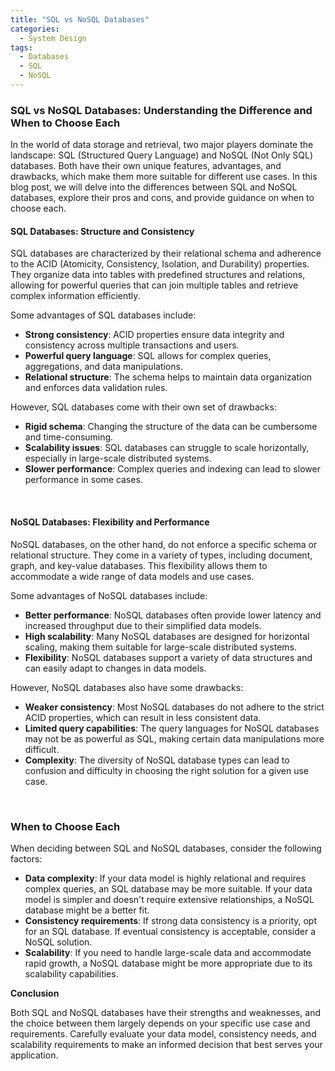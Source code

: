 ```yaml
---
title: "SQL vs NoSQL Databases"
categories:
  - System Design
tags:
  - Databases
  - SQL
  - NoSQL
---
```


### SQL vs NoSQL Databases: Understanding the Difference and When to Choose Each

In the world of data storage and retrieval, two major players dominate the landscape: SQL (Structured Query Language)
and NoSQL (Not Only SQL) databases. Both have their own unique features, advantages, and drawbacks, which make them more
suitable for different use cases. In this blog post, we will delve into the differences between SQL and NoSQL databases,
explore their pros and cons, and provide guidance on when to choose each.

#### SQL Databases: Structure and Consistency

SQL databases are characterized by their relational schema and adherence to the ACID (Atomicity, Consistency, Isolation,
and Durability) properties. They organize data into tables with predefined structures and relations, allowing for
powerful queries that can join multiple tables and retrieve complex information efficiently.

Some advantages of SQL databases include:

* **Strong consistency**: ACID properties ensure data integrity and consistency across multiple transactions and users.
* **Powerful query language**: SQL allows for complex queries, aggregations, and data manipulations.
* **Relational structure**: The schema helps to maintain data organization and enforces data validation rules.

However, SQL databases come with their own set of drawbacks:

* **Rigid schema**: Changing the structure of the data can be cumbersome and time-consuming.
* **Scalability issues**: SQL databases can struggle to scale horizontally, especially in large-scale distributed
  systems.
* **Slower performance**: Complex queries and indexing can lead to slower performance in some cases.

<br>

#### NoSQL Databases: Flexibility and Performance

NoSQL databases, on the other hand, do not enforce a specific schema or relational structure. They come in a variety of
types, including document, graph, and key-value databases. This flexibility allows them to accommodate a wide range of
data models and use cases.

Some advantages of NoSQL databases include:

* **Better performance**: NoSQL databases often provide lower latency and increased throughput due to their simplified
  data models.
* **High scalability**: Many NoSQL databases are designed for horizontal scaling, making them suitable for large-scale
  distributed systems.
* **Flexibility**: NoSQL databases support a variety of data structures and can easily adapt to changes in data models.

However, NoSQL databases also have some drawbacks:

* **Weaker consistency**: Most NoSQL databases do not adhere to the strict ACID properties, which can result in less
  consistent data.
* **Limited query capabilities**: The query languages for NoSQL databases may not be as powerful as SQL, making certain
  data manipulations more difficult.
* **Complexity**: The diversity of NoSQL database types can lead to confusion and difficulty in choosing the right
  solution for a given use case.

<br>

### When to Choose Each

When deciding between SQL and NoSQL databases, consider the following factors:

* **Data complexity**: If your data model is highly relational and requires complex queries, an SQL database may be more
  suitable. If your data model is simpler and doesn't require extensive relationships, a NoSQL database might be a
  better
  fit.
* **Consistency requirements**: If strong data consistency is a priority, opt for an SQL database. If eventual
  consistency is
  acceptable, consider a NoSQL solution.
* **Scalability**: If you need to handle large-scale data and accommodate rapid growth, a NoSQL database might be more
  appropriate due to its scalability capabilities.


**Conclusion**

Both SQL and NoSQL databases have their strengths and weaknesses, and the choice between them largely depends on your
specific use case and requirements. Carefully evaluate your data model, consistency needs, and scalability requirements
to make an informed decision that best serves your application.